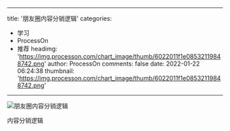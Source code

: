 
---
title: '朋友圈内容分销逻辑'
categories: 
 - 学习
 - ProcessOn
 - 推荐
headimg: 'https://img.processon.com/chart_image/thumb/6022011f1e08532119848742.png'
author: ProcessOn
comments: false
date: 2022-01-22 06:24:38
thumbnail: 'https://img.processon.com/chart_image/thumb/6022011f1e08532119848742.png'
---

<div>   
<img class="thumb" alt="朋友圈内容分销逻辑" src="https://img.processon.com/chart_image/thumb/6022011f1e08532119848742.png" referrerpolicy="no-referrer">
<p>内容分销逻辑</p>  
</div>
            